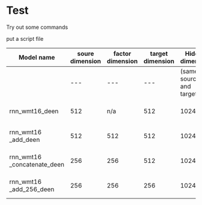 # Test
Try out some commands

put a script file


| Model name | soure dimension | factor dimension | target dimension | Hidden dimension| BLEU | Time |
|---|---|---|---|---|---|   ------   |
|  |--- |--- |--- |  (same for source and target)|---|---|
|rnn_wmt16_deen|512|n/a|512|1024|8.9|46242sec (4cpu engine)|
|rnn_wmt16 _add_deen|512|512|512|1024|1.6|30566sec (8cpu engine)|
|rnn_wmt16 _concatenate_deen|256|256|512|1024|8.3|28932sec (8cpu engine)|
|rnn_wmt16 _add_256_deen|256|256|256|1024|8.6|27180sec (8cpu engine)|
